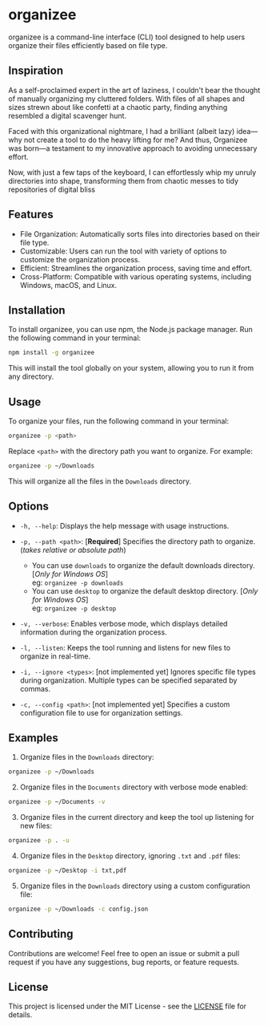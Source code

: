 # organizee

organizee is a command-line interface (CLI) tool designed to help users organize their files efficiently based on file type.

## Inspiration

As a self-proclaimed expert in the art of laziness, I couldn't bear the thought of manually organizing my cluttered folders. With files of all shapes and sizes strewn about like confetti at a chaotic party, finding anything resembled a digital scavenger hunt.

Faced with this organizational nightmare, I had a brilliant (albeit lazy) idea—why not create a tool to do the heavy lifting for me? And thus, Organizee was born—a testament to my innovative approach to avoiding unnecessary effort.

Now, with just a few taps of the keyboard, I can effortlessly whip my unruly directories into shape, transforming them from chaotic messes to tidy repositories of digital bliss

## Features

- File Organization: Automatically sorts files into directories based on their file type.
- Customizable: Users can run the tool with variety of options to customize the organization process.
- Efficient: Streamlines the organization process, saving time and effort.
- Cross-Platform: Compatible with various operating systems, including Windows, macOS, and Linux.

## Installation

To install organizee, you can use npm, the Node.js package manager. Run the following command in your terminal:

```bash
npm install -g organizee
```

This will install the tool globally on your system, allowing you to run it from any directory.

## Usage

To organize your files, run the following command in your terminal:

```bash
organizee -p <path>
```

Replace `<path>` with the directory path you want to organize. For example:

```bash
organizee -p ~/Downloads
```

This will organize all the files in the `Downloads` directory.

## Options

- `-h, --help`: Displays the help message with usage instructions.

- `-p, --path <path>`: [**Required**] Specifies the directory path to organize. (_takes relative or absolute path_)

  - You can use `downloads` to organize the default downloads directory. [_Only for Windows OS_] <br>
    eg: `organizee -p downloads`
  - You can use `desktop` to organize the default desktop directory. [_Only for Windows OS_] <br>
    eg: `organizee -p desktop`

- `-v, --verbose`: Enables verbose mode, which displays detailed information during the organization process.

- `-l, --listen`: Keeps the tool running and listens for new files to organize in real-time.

- `-i, --ignore <types>`: [not implemented yet] Ignores specific file types during organization. Multiple types can be specified separated by commas.

- `-c, --config <path>`: [not implemented yet] Specifies a custom configuration file to use for organization settings.

## Examples

1. Organize files in the `Downloads` directory:

```bash
organizee -p ~/Downloads
```

2. Organize files in the `Documents` directory with verbose mode enabled:

```bash
organizee -p ~/Documents -v
```

3. Organize files in the current directory and keep the tool up listening for new files:

```bash
organizee -p . -u
```

4. Organize files in the `Desktop` directory, ignoring `.txt` and `.pdf` files:

```bash
organizee -p ~/Desktop -i txt,pdf
```

5. Organize files in the `Downloads` directory using a custom configuration file:

```bash
organizee -p ~/Downloads -c config.json
```

## Contributing

Contributions are welcome! Feel free to open an issue or submit a pull request if you have any suggestions, bug reports, or feature requests.

## License

This project is licensed under the MIT License - see the [LICENSE](LICENSE) file for details.
